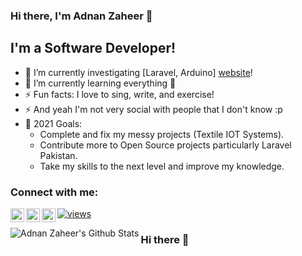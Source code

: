 ### Hi there, I'm Adnan Zaheer  👋

## I'm a Software Developer!
- 🔭 I’m currently investigating [Laravel, Arduino] [website]!
- 🌱 I’m currently learning everything 🤣
- ⚡ Fun facts: I love to sing, write, and exercise!
- ⚡ And yeah I'm not very social with people that I don't know :p
- 🥅 2021 Goals: 
  - Complete and fix my messy projects (Textile IOT Systems).
  - Contribute more to Open Source projects particularly Laravel Pakistan.
  - Take my skills to the next level and improve my knowledge.


### Connect with me:

[<img align="left" alt="nouraellm | Twitter" width="22px" src="https://cdn.jsdelivr.net/npm/simple-icons@v3/icons/twitter.svg" />][twitter]
[<img align="left" alt="nouraellm | LinkedIn" width="22px" src="https://cdn.jsdelivr.net/npm/simple-icons@v3/icons/linkedin.svg" />][linkedin]
[<img align="left" alt="nouraellm | Instagram" width="22px" src="https://cdn.jsdelivr.net/npm/simple-icons@v3/icons/instagram.svg" />][instagram]
[![views](https://komarev.com/ghpvc/?username=adnanzaheeer&label=Profile%20views&color=6ca0dc&style=flat)](https://github.com/adnanzaheer/)
<br />

<img align="left" alt="Adnan Zaheer's Github Stats" src="https://github-readme-stats.vercel.app/api?username=adnanzaheer&show_icons=true&hide_border=true" />

[website]: https://www.adnanzaheer.com/
[twitter]: https://twitter.com/adnanzaheer2001
[instagram]: https://instagram.com/adnanzaheer2001
[linkedin]: https://linkedin.com/in/adnanzaheer2001

### Hi there 👋

<!--
**adnanzaheer/adnanzaheer** is a ✨ _special_ ✨ repository because its `README.md` (this file) appears on your GitHub profile.

Here are some ideas to get you started:

- 🔭 I’m currently working on ...
- 🌱 I’m currently learning ...
- 👯 I’m looking to collaborate on ...
- 🤔 I’m looking for help with ...
- 💬 Ask me about ...
- 📫 How to reach me: ...
- 😄 Pronouns: ...
- ⚡ Fun fact: ...
-->
